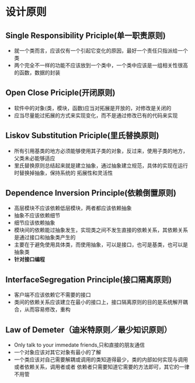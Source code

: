 # 设计原则

## Single Responsibility Priciple\(单一职责原则\)

* 就一个类而言，应该仅有一个引起它变化的原因，最好一个责任只指派给一个类
* 两个完全不一样的功能不应该放到一个类中，一个类中应该是一组相关性很高的函数，数据的封装

## Open Close Priciple\(开闭原则\)

* 软件中的对象\(类，模块，函数\)应当对拓展是开放的，对修改是关闭的
* 应当尽量能过拓展的方式来实现变化，而不是通过修改已有的代码来实现

## Liskov Substitution Priciple\(里氏替换原则\)

* 所有引用基类的地方必须能够使用其子类的对象，反过来，使用子类的地方，父类未必能够适应
* 里氏替换原则总结起来就是建立抽象，通过抽象建立规范，具体的实现在运行时替换掉抽象，保持系统的
  拓展性和灵活性

## Dependence Inversion Principle\(依赖倒置原则\)

* 高层模块不应该依赖低层模块，两者都应该依赖抽象
* 抽象不应该依赖细节
* 细节应该依赖抽象
* 模块间的依赖能过抽象发生，实现类之间不发生直接的依赖关系，其依赖关系是通过接口和抽象类产生的
* 主要在于避免使用具体类，而使用抽象，可以是接口，也可是基类，也可以是抽象类
* **针对接口编程**

## InterfaceSegregation Principle\(接口隔离原则\)

* 客户端不应该依赖它不需要的接口
* 类间的依赖关系应该建立在最小的接口上，接口隔离原则的目的是系统解开耦合，从而容易修改，重构

## Law of Demeter（迪米特原则／最少知识原则）

* Only talk to your immedate friends,只和直接的朋友通信
* 一个对象应该对其它对象有最小的了解
* 一个类应该对自己需要解耦或调用的类知道得最少，类的内部如何实现与调用或者依赖关系，调用者或者
  依赖者只需要知道它需要的方法即可，其它的一律不用管



